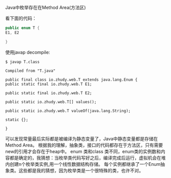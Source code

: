 Java中枚举存在在Method Area(方法区)

看下面的代码：
```java
public enum T {
E1, E2

}
```
使用javap decompile:
```
$ javap T.class

Compiled from "T.java"

public final class io.zhudy.web.T extends java.lang.Enum {
public static final io.zhudy.web.T E1;

public static final io.zhudy.web.T E2;

public static io.zhudy.web.T[] values();

public static io.zhudy.web.T valueOf(java.lang.String);

static {};

}
```

可以发现常量最后实际都是被编译为静态变量了，Java中静态变量都是存储在Method Area。
根据我的理解，抽象类，接口的代码都存在于方法区，只有需要new的引用才会存在于heap中。
enum 类和class 类不同，enum类的实例数和内容都是确定的，我猜想：当枚举类代码写好之后，编译完成后运行，虚拟机会在堆内创建n个枚举类实例,用一个线性数据结构存储。
每个实例都继承了一个Enum抽象类。这些都是我的猜想，因为枚举类是一个很特殊的类，也许不对。
